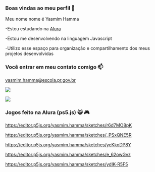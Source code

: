 ### Boas vindas ao meu perfil 💙

Meu nome nome é Yasmim Hamma

-Estou estudando na [Alura](https://www.alura.com.br)

-Estou me desenvolvendo na linguagem Javascript

-Utilizo esse espaço para organização e compartilhamento dos meus projetos desenvolvidas

### Você entrar em meu contato comigo 📫
yasmim.hamma@escola.pr.gov.br

![](https://media.tenor.com/nN02cQ9OF38AAAAC/genshin-childe-tartaglia.gif)


![](https://media.tenor.com/AxfUHbDtPFkAAAAC/mihoyo-genshin.gif)

### Jogos feito na Alura (ps5.js) 😺 🎮

https://editor.p5js.org/yasmim.hamma/sketches/r6d7MO8pK

https://editor.p5js.org/yasmim.hamma/sketches/_PSxQNE5R

https://editor.p5js.org/yasmim.hamma/sketches/yeKkoDP8Y

https://editor.p5js.org/yasmim.hamma/sketches/e_62owGvz

https://editor.p5js.org/yasmim.hamma/sketches/ydIK-R5F5
